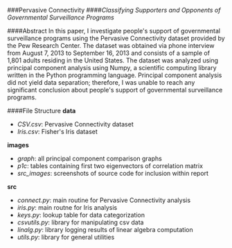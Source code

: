 ###Pervasive Connectivity
####*Classifying Supporters and Opponents of Governmental Surveillance Programs*

####Abstract
In this paper, I investigate people's support of governmental surveillance programs using the Pervasive Connectivity dataset provided by the Pew Research Center. The dataset was obtained via phone interview from August 7, 2013 to September 16, 2013 and consists of a sample of 1,801 adults residing in the United States. The dataset was analyzed using principal component analysis using Numpy, a scientific computing library written in the Python programming language. Principal component analysis did not yield data separation; therefore, I was unable to reach any significant conclusion about people's support of governmental surveillance programs.

####File Structure
**data**
* *CSV.csv*: Pervasive Connectivity dataset  
* *Iris.csv*: Fisher's Iris dataset

**images**
* *graph*: all principal component comparison graphs 
* *p1c*: tables containing first two eigenvectors of correlation matrix  
* *src_images*: screenshots of source code for inclusion within report  

**src**
* *connect.py*: main routine for Pervasive Connectivity analysis  
* *iris.py*: main routne for Iris analysis  
* *keys.py*: lookup table for data categorization  
* *csvutils.py*: library for manipulating csv data  
* *linalg.py*: library logging results of linear algebra computation  
* *utils.py*: library for general utilities  
